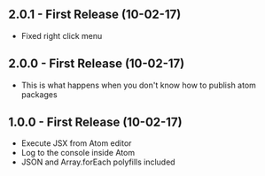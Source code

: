 ## 2.0.1 - First Release (10-02-17)
* Fixed right click menu

## 2.0.0 - First Release (10-02-17)
* This is what happens when you don't know how to publish atom packages

## 1.0.0 - First Release (10-02-17)
* Execute JSX from Atom editor
* Log to the console inside Atom
* JSON and Array.forEach polyfills included
